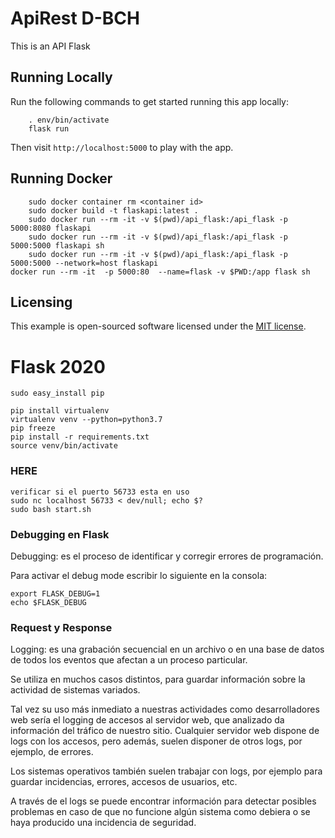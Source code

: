 # ApiRest D-BCH

This is an API Flask 

## Running Locally

Run the following commands to get started running this app locally:
```RUN: 
    . env/bin/activate
    flask run
```

Then visit `http://localhost:5000` to play with the app.

## Running Docker

```
    sudo docker container rm <container id>
    sudo docker build -t flaskapi:latest .
    sudo docker run --rm -it -v $(pwd)/api_flask:/api_flask -p 5000:8080 flaskapi
    sudo docker run --rm -it -v $(pwd)/api_flask:/api_flask -p 5000:5000 flaskapi sh
    sudo docker run --rm -it -v $(pwd)/api_flask:/api_flask -p 5000:5000 --network=host flaskapi
docker run --rm -it  -p 5000:80  --name=flask -v $PWD:/app flask sh
```
## Licensing

This example is open-sourced software licensed under the
[MIT license](https://opensource.org/licenses/MIT).

# Flask 2020
```
sudo easy_install pip

pip install virtualenv
virtualenv venv --python=python3.7
pip freeze
pip install -r requirements.txt
source venv/bin/activate

```
### HERE
```
verificar si el puerto 56733 esta en uso
sudo nc localhost 56733 < dev/null; echo $?
sudo bash start.sh
```
### Debugging en Flask
Debugging: es el proceso de identificar y corregir errores de programación.

Para activar el debug mode escribir lo siguiente en la consola:

```
export FLASK_DEBUG=1
echo $FLASK_DEBUG
````
### Request y Response
Logging: es una grabación secuencial en un archivo o en una base de datos de todos los eventos que afectan a un proceso particular.

Se utiliza en muchos casos distintos, para guardar información sobre la actividad de sistemas variados.

Tal vez su uso más inmediato a nuestras actividades como desarrolladores web sería el logging de accesos al servidor web, que analizado da información del tráfico de nuestro sitio. Cualquier servidor web dispone de logs con los accesos, pero además, suelen disponer de otros logs, por ejemplo, de errores.

Los sistemas operativos también suelen trabajar con logs, por ejemplo para guardar incidencias, errores, accesos de usuarios, etc.

A través de el logs se puede encontrar información para detectar posibles problemas en caso de que no funcione algún sistema como debiera o se haya producido una incidencia de seguridad.
